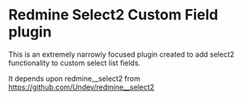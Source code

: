 # Redmine Select2 Custom Field plugin

This is an extremely narrowly focused plugin created to add select2 functionality to custom select list fields.

It depends upon redmine__select2 from https://github.com/Undev/redmine__select2
